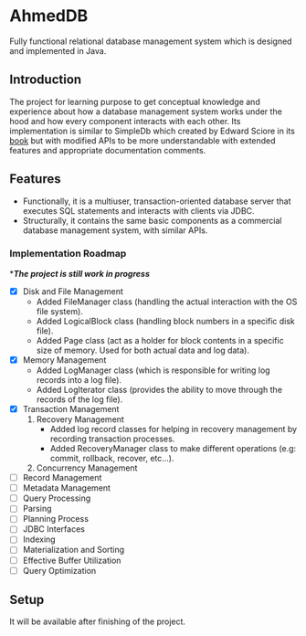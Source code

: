 # AhmedDB
Fully functional relational database management system which is designed and implemented in Java. 

## Introduction
The project for learning purpose to get conceptual knowledge and experience about how a database management system works under the hood and how every component interacts with each other.
Its implementation is similar to SimpleDb which created by Edward Sciore in its [book](https://link.springer.com/book/10.1007/978-3-030-33836-7) but with modified APIs to be more understandable with extended features and appropriate documentation comments.

## Features

- Functionally, it is a multiuser, transaction-oriented database server that executes SQL statements and interacts with clients via JDBC.
- Structurally, it contains the same basic components as a commercial database management system, with similar APIs.


### Implementation Roadmap 
****The project is still work in progress***
- [x] Disk and File Management
  - Added FileManager class (handling the actual interaction with the OS file system).
  - Added LogicalBlock class (handling block numbers in a specific disk file).
  - Added Page class (act as a holder for block contents in a specific size of memory. Used for both actual data and log data).
- [x] Memory Management
  - Added LogManager class (which is responsible for writing log records into a log file).
  - Added LogIterator class (provides the ability to move through the records of the log file).
- [x] Transaction Management
  1. Recovery Management
     - Added log record classes for helping in recovery management by recording transaction processes.
     - Added RecoveryManager class to make different operations (e.g: commit, rollback, recover, etc...).
  2. Concurrency Management
- [ ] Record Management
- [ ] Metadata Management
- [ ] Query Processing
- [ ] Parsing
- [ ] Planning Process
- [ ] JDBC Interfaces
- [ ] Indexing
- [ ] Materialization and Sorting
- [ ] Effective Buffer Utilization
- [ ] Query Optimization

## Setup
It will be available after finishing of the project.
